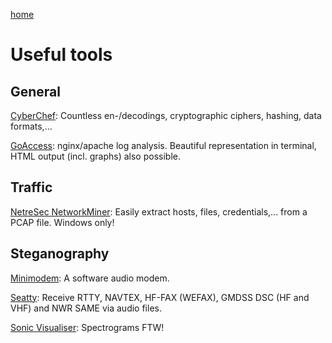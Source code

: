 [home](https://adminadminctf.github.io/ctf/)

# Useful tools

General
-------
[CyberChef](https://gchq.github.io/CyberChef): Countless en-/decodings, cryptographic ciphers, hashing, data formats,...

[GoAccess](https://goaccess.io/): nginx/apache log analysis. Beautiful representation in terminal, HTML output (incl. graphs) also possible.


Traffic
-------
[NetreSec NetworkMiner](http://www.netresec.com/?page=NetworkMiner): Easily extract hosts, files, credentials,... from a PCAP file. Windows only!


Steganography
-------------
[Minimodem](http://www.whence.com/minimodem/): A software audio modem.

[Seatty](http://www.dxsoft.com/de/products/seatty/): Receive RTTY, NAVTEX, HF-FAX (WEFAX), GMDSS DSC (HF and VHF) and NWR SAME via audio files.

[Sonic Visualiser](https://www.sonicvisualiser.org/): Spectrograms FTW!
